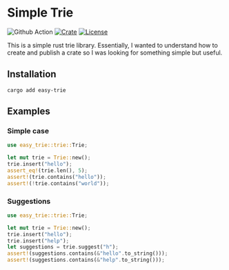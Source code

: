 # Simple Trie

![Github Action](https://github.com/macmist/rust-trie/actions/workflows/rust.yml/badge.svg)
[![Crate](https://img.shields.io/crates/v/easy-trie.svg?style=flat-square)](https://crates.io/crates/easy-trie)
[![License](https://img.shields.io/github/license/macmist/rust-trie.svg?style=flat-square)](https://github.com/macmist/rust-trie/blob/main/LICENSE)

This is a simple rust trie library.
Essentially, I wanted to understand how to create and publish a crate so I was looking for something simple but useful.

## Installation

`cargo add easy-trie`

## Examples

### Simple case

```rust
use easy_trie::trie::Trie;

let mut trie = Trie::new();
trie.insert("hello");
assert_eq!(trie.len(), 5);
assert!(trie.contains("hello"));
assert!(!trie.contains("world"));
```

### Suggestions

```rust
use easy_trie::trie::Trie;

let mut trie = Trie::new();
trie.insert("hello");
trie.insert("help");
let suggestions = trie.suggest("h");
assert!(suggestions.contains(&"hello".to_string()));
assert!(suggestions.contains(&"help".to_string()));
```

